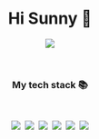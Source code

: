 <h1 align="center"> Hi Sunny 👋 </h1>
<!-- ![header](https://i.esdrop.com/d/f/nwDQIv7h17/0SOROf1uus.png) -->
<p align="center"><img src="https://i.esdrop.com/d/f/nwDQIv7h17/0SOROf1uus.png" /></p>

<br>
<h3 align="center">My tech stack 📚</h3>
<br>
<p align="center">
<img src="https://img.shields.io/badge/Java-007396?style=flat-square&logo=Java&logoColor=white"/></a>&nbsp 
<img src="https://img.shields.io/badge/SpringBoot-6DB33F?style=flat-square&logo=Spring&logoColor=white"/></a>&nbsp 
<img src="https://img.shields.io/badge/html-E34F26?style=flat-square&logo=html5&logoColor=white"/></a>&nbsp 
<img src="https://img.shields.io/badge/css-1572B6?style=flat-square&logo=css3&logoColor=white"/></a>&nbsp 
<img src="https://img.shields.io/badge/Javascript-ffb13b?style=flat-square&logo=javascript&logoColor=white"/></a>&nbsp 
<img src="https://img.shields.io/badge/Mysql-E6B91E?style=flat-square&logo=MySql&logoColor=white"/></a>
</p>
<br>
<!--<h3 align="center">Blog </h3>-->
<!--<div align="center" style="text-align:center">-->
<!--</div>-->
<!--<br>-->
<!--<h3 align="center"> Sunny's </h3>-->
<!--<p align="center">-->
<!--</p>-->
<!--<br>-->
